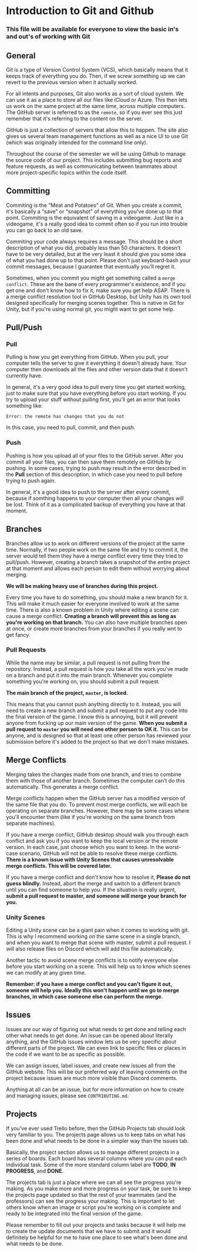 # Introduction to Git and Github

### This file will be available for everyone to view the basic in's and out's of working with Git

## General

Git is a type of Version Control System (VCS), which basically means that it
keeps track of everything you do. Then, if we screw something up we can 
revert to the previous version when it actually worked.

For all intents and purposes, Git also works as a sort of cloud system. We
can use it as a place to store all our files like iCloud or Azure. This then
lets us work on the same project at the same time, across multiple computers.
The GitHub server is referred to as the `remote`, so if you ever see this
just remember that it's referring to the content on the server.

GitHub is just a collection of servers that allow this to happen. The site
also gives us several team management functions as well as a nice UI to use
Git (which was originally intended for the command line only).

Throughout the course of the semester we will be using Github to manage the
source code of our project. This includes submitting bug reports and feature
requests, as well as communicating between teammates about more 
project-specific topics within the code itself.

## Committing

Commiting is the "Meat and Potatoes" of Git. When you create a commit, it's
basically a "save" or "snapshot" of everything you've done up to that point.
Commiting is the equivalent of saving in a videogame. Just like in a 
videogame, it's a really good idea to commit often so if you run into trouble
you can go back to an old save.

Commiting your code always requires a message. This should be a short 
description of what you did, probably less than 50 characters. It doesn't
have to be very detailed, but at the very least it should give you some idea
of what you had done up to that point. Please don't just keyboard-bash your
commit messages, because I guarantee that eventually you'll regret it.

Sometimes, when you commit you might get something called a `merge conflict`.
These are the bane of every programmer's existence, and if you get one and
don't know how to fix it, make sure you get help ASAP. There is a merge
conflict resolution tool in GitHub Desktop, but Unity has its own tool 
designed specifically for merging scenes together. This is native in Git for
Unity, but if you're using normal git, you might want to get some help.

## Pull/Push

### Pull

Pulling is how you get everything from GitHub. When you pull, your computer
tells the server to give it everything it doesn't already have. Your computer
then downloads all the files and other version data that it doesn't currently
have.

In general, it's a very good idea to pull every time you get started working,
just to make sure that you have everything before you start working. If you
try to upload your stuff without pulling first, you'll get an error that looks
something like:

`Error: the remote has changes that you do not`

In this case, you need to pull, commit, and then push.

### Push

Pushing is how you upload all of your files to the GitHub server. After you
commit all your files, you can then save them remotely on GitHub by pushing.
In some cases, trying to push may result in the error described in the 
**Pull** section of this description, in which case you need to pull before
trying to push again.

In general, it's a good idea to push to the server after every commit,
because if somthing happens to your computer then all your changes will be 
lost. Think of it as a complicated backup of everything you have at that
moment.

## Branches

Branches allow us to work on different versions of the project at the same
time. Normally, if two people work on the same file and try to commit it,
the server would tell them they have a merge conflict every time they tried
to pull/push. However, creating a branch takes a snapshot of the entire
project at that moment and allows each person to edit them without worrying
about merging.

**We will be making heavy use of branches during this project.**

Every time you have to do something, you should make a new branch for it. This
will make it much easier for everyone involved to work at the same time. There
is also a known problem in Unity where editing a scene can cause a merge 
conflict. **Creating a branch will prevent this as long as you're working on
that branch.** You can also have multiple branches open at once, or create
more branches from your branches if you really wnt to get fancy.

### Pull Requests

While the name may be similar, a pull request is not pulling from the 
repository. Instead, a pull request is how you take all the work you've made
on a branch and put it into the main branch. Whenever you complete something
you're working on, you should submit a pull request.

**The main branch of the project, `master`, is locked.**

This means that you cannot push anything directly to it. Instead, you will
need to create a new branch and submit a pull request to put any code into
the final version of the game. I know this is annoying, but it will prevent
anyone from fucking up our main version of the game. **When you submit a
pull request to `master` you will need one other person to OK it.** This can
be anyone, and is designed so that at least one other person has reviewed
your submission before it's added to the project so that we don't make
mistakes.

## Merge Conflicts

Merging takes the changes made from one branch, and tries to combine them
with those of another branch. Sometimes the computer can't do this
automatically. This generates a merge conflict.

Merge conflicts happen when the GitHub server has a modified version of the
same file that you do. To prevent most merge conflicts, we will each be 
operating on separate branches. However, there may be some cases where you'll
encounter them (like if you're working on the same branch from separate 
machines).

If you have a merge conflict, GitHub desktop should walk you through each
conflict and ask you if you want to keep the local version or the remote
version. In each case, just choose which you want to keep. In the 
worst-case scenario, GitHub will not be able to resolve these merge conflicts.
**There is a known issue with Unity Scenes that causes unresolvable merge
conflicts. This will be covered later.**

If you have a merge conflict and don't know how to resolve it, **Please do 
not guess blindly.** Instead, abort the merge and switch to a different 
branch until you can find someone to help you. If the situation is really
urgent, **submit a pull request to master, and someone will merge your
branch for you.**

### Unity Scenes

Editing a Unity scene can be a giant pain when it comes to working with git.
This is why I recommend working on the same scene in a single branch, and when
you want to merge that scene with master, submit a pull request. I will also
release files on Discord which will add this file automatically.

Another tactic to avoid scene merge conflicts is to notify everyone else
before you start working on a scene. This will help us to know which scenes
we can modify at any given time.

**Remember: if you have a merge conflict and you can't figure it out, someone
will help you. Ideally this won't happen until we go to merge branches, in
which case someone else can perform the merge.**

## Issues

Issues are our way of figuring out what needs to get done and telling each
other what needs to get done. An issue can be opened about literally anything,
and the GitHub issues window lets us be very specific about different parts
of the project. We can even link to specific files or places in the code if
we want to be as specific as possible.

We can assign issues, label issues, and create new issues all from the 
GitHub website. This will be our preferred way of leaving comments on the
project because issues are much more visible than Discord comments.

Anything at all can be an issue, but for more information on how to create
and managing issues, please see `CONTRIBUTING.md`.

## Projects

If you've ever used Trello before, then the GitHub Projects tab should look
very familiar to you. The projects page allows us to keep tabs on what has
been done and what needs to be done in a simpler way than the issues tab.

Basically, the project section allows us to manage different projects in a 
series of boards. Each board has several columns where you can put each
individual task. Some of the more standard column label are **TODO**, 
**IN PROGRESS**, and **DONE**. 

The projects tab is just a place where we can all see the progress you're 
making. As you make more and more progress on your task, be sure to keep
the projects page updated so that the rest of your teammates (and the 
professors) can see the progress your making. This is important to let others
know when an image or script you're working on is complete and ready 
to be integrated into the final version of the game.

Please remember to fill out your projects and tasks because it will help me
to create the update documents that we have to submit and it would definitely
be helpful for me to have one place to see what's been done and what needs
to be done.